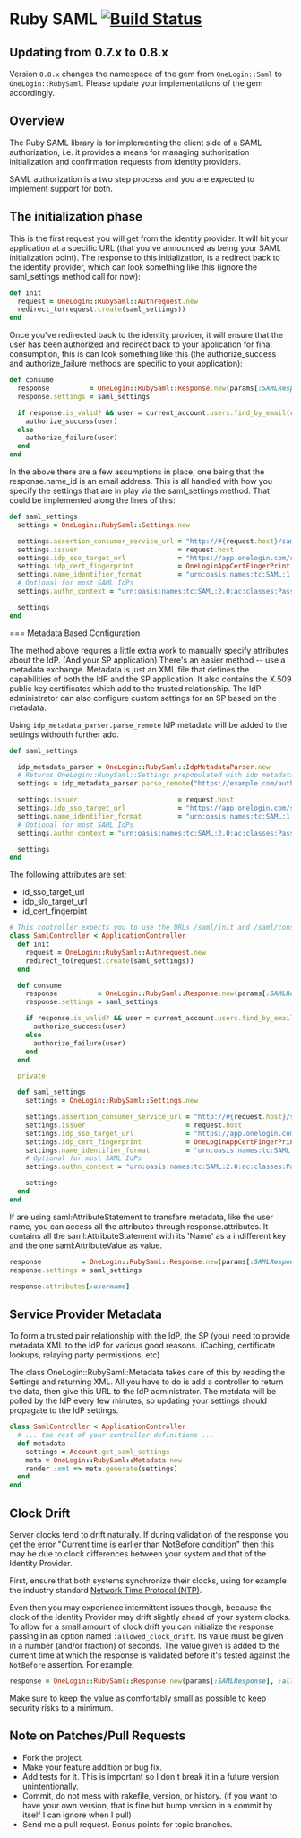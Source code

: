 # Ruby SAML [![Build Status](https://secure.travis-ci.org/onelogin/ruby-saml.png)](http://travis-ci.org/onelogin/ruby-saml)

## Updating from 0.7.x to 0.8.x
Version `0.8.x` changes the namespace of the gem from `OneLogin::Saml` to `OneLogin::RubySaml`.  Please update your implementations of the gem accordingly.

## Overview

The Ruby SAML library is for implementing the client side of a SAML authorization, i.e. it provides a means for managing authorization initialization and confirmation requests from identity providers.

SAML authorization is a two step process and you are expected to implement support for both.

## The initialization phase

This is the first request you will get from the identity provider. It will hit your application at a specific URL (that you've announced as being your SAML initialization point). The response to this initialization, is a redirect back to the identity provider, which can look something like this (ignore the saml_settings method call for now):

```ruby
def init
  request = OneLogin::RubySaml::Authrequest.new
  redirect_to(request.create(saml_settings))
end
```

Once you've redirected back to the identity provider, it will ensure that the user has been authorized and redirect back to your application for final consumption, this is can look something like this (the authorize_success and authorize_failure methods are specific to your application):

```ruby
def consume
  response          = OneLogin::RubySaml::Response.new(params[:SAMLResponse])
  response.settings = saml_settings

  if response.is_valid? && user = current_account.users.find_by_email(response.name_id)
    authorize_success(user)
  else
    authorize_failure(user)
  end
end
```

In the above there are a few assumptions in place, one being that the response.name_id is an email address. This is all handled with how you specify the settings that are in play via the saml_settings method. That could be implemented along the lines of this:

```ruby
def saml_settings
  settings = OneLogin::RubySaml::Settings.new

  settings.assertion_consumer_service_url = "http://#{request.host}/saml/finalize"
  settings.issuer                         = request.host
  settings.idp_sso_target_url             = "https://app.onelogin.com/saml/signon/#{OneLoginAppId}"
  settings.idp_cert_fingerprint           = OneLoginAppCertFingerPrint
  settings.name_identifier_format         = "urn:oasis:names:tc:SAML:1.1:nameid-format:emailAddress"
  # Optional for most SAML IdPs
  settings.authn_context = "urn:oasis:names:tc:SAML:2.0:ac:classes:PasswordProtectedTransport"

  settings
end
```

=== Metadata Based Configuration

The method above requires a little extra work to manually specify attributes about the IdP.  (And your SP application)  There's an easier method -- use a metadata exchange.  Metadata is just an XML file that defines the capabilities of both the IdP and the SP application.  It also contains the X.509 public
key certificates which add to the trusted relationship.  The IdP administrator can also configure custom settings for an SP based on the metadata.

Using ```idp_metadata_parser.parse_remote``` IdP metadata will be added to the settings withouth further ado.

```ruby
def saml_settings

  idp_metadata_parser = OneLogin::RubySaml::IdpMetadataParser.new
  # Returns OneLogin::RubySaml::Settings prepopulated with idp metadata
  settings = idp_metadata_parser.parse_remote("https://example.com/auth/saml2/idp/metadata")

  settings.issuer                         = request.host
  settings.idp_sso_target_url             = "https://app.onelogin.com/saml/signon/#{OneLoginAppId}"
  settings.name_identifier_format         = "urn:oasis:names:tc:SAML:1.1:nameid-format:emailAddress"
  # Optional for most SAML IdPs
  settings.authn_context = "urn:oasis:names:tc:SAML:2.0:ac:classes:PasswordProtectedTransport"

  settings
end
```
The following attributes are set:
  * id_sso_target_url
  * idp_slo_target_url
  * id_cert_fingerpint

```ruby
# This controller expects you to use the URLs /saml/init and /saml/consume in your OneLogin application.
class SamlController < ApplicationController
  def init
    request = OneLogin::RubySaml::Authrequest.new
    redirect_to(request.create(saml_settings))
  end

  def consume
    response          = OneLogin::RubySaml::Response.new(params[:SAMLResponse])
    response.settings = saml_settings

    if response.is_valid? && user = current_account.users.find_by_email(response.name_id)
      authorize_success(user)
    else
      authorize_failure(user)
    end
  end

  private

  def saml_settings
    settings = OneLogin::RubySaml::Settings.new

    settings.assertion_consumer_service_url = "http://#{request.host}/saml/consume"
    settings.issuer                         = request.host
    settings.idp_sso_target_url             = "https://app.onelogin.com/saml/signon/#{OneLoginAppId}"
    settings.idp_cert_fingerprint           = OneLoginAppCertFingerPrint
    settings.name_identifier_format         = "urn:oasis:names:tc:SAML:1.1:nameid-format:emailAddress"
    # Optional for most SAML IdPs
    settings.authn_context = "urn:oasis:names:tc:SAML:2.0:ac:classes:PasswordProtectedTransport"

    settings
  end
end
```

If are using saml:AttributeStatement to transfare metadata, like the user name, you can access all the attributes through response.attributes. It
contains all the saml:AttributeStatement with its 'Name' as a indifferent key and the one saml:AttributeValue as value.

```ruby
response          = OneLogin::RubySaml::Response.new(params[:SAMLResponse])
response.settings = saml_settings

response.attributes[:username]
```

## Service Provider Metadata

To form a trusted pair relationship with the IdP, the SP (you) need to provide metadata XML
to the IdP for various good reasons.  (Caching, certificate lookups, relaying party permissions, etc)

The class OneLogin::RubySaml::Metadata takes care of this by reading the Settings and returning XML.  All
you have to do is add a controller to return the data, then give this URL to the IdP administrator.
The metdata will be polled by the IdP every few minutes, so updating your settings should propagate
to the IdP settings.

```ruby
class SamlController < ApplicationController
  # ... the rest of your controller definitions ...
  def metadata
    settings = Account.get_saml_settings
    meta = OneLogin::RubySaml::Metadata.new
    render :xml => meta.generate(settings)
  end
end
```

## Clock Drift

Server clocks tend to drift naturally. If during validation of the response you get the error "Current time is earlier than NotBefore condition" then this may be due to clock differences between your system and that of the Identity Provider.

First, ensure that both systems synchronize their clocks, using for example the industry standard [Network Time Protocol (NTP)](http://en.wikipedia.org/wiki/Network_Time_Protocol).

Even then you may experience intermittent issues though, because the clock of the Identity Provider may drift slightly ahead of your system clocks. To allow for a small amount of clock drift you can initialize the response passing in an option named `:allowed_clock_drift`. Its value must be given in a number (and/or fraction) of seconds. The value given is added to the current time at which the response is validated before it's tested against the `NotBefore` assertion. For example:

```ruby
response = OneLogin::RubySaml::Response.new(params[:SAMLResponse], :allowed_clock_drift => 1)
```

Make sure to keep the value as comfortably small as possible to keep security risks to a minimum.

## Note on Patches/Pull Requests

* Fork the project.
* Make your feature addition or bug fix.
* Add tests for it. This is important so I don't break it in a
  future version unintentionally.
* Commit, do not mess with rakefile, version, or history. (if you want to have your own version, that is fine but bump version in a commit by itself I can ignore when I pull)
* Send me a pull request. Bonus points for topic branches.
